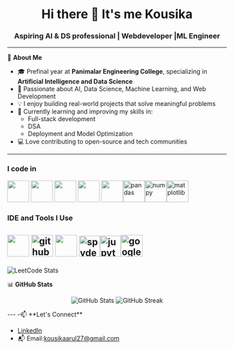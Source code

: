<h1 align="center"> Hi there 👋 It's me Kousika</h1>
<h3 align="center">Aspiring AI & DS professional | Webdeveloper |ML Engineer</h3>

---

🌟 **About Me**

- 🎓 Prefinal year at **Panimalar Engineering College**, specializing in **Artificial Intelligence and Data Science**
- 🚀 Passionate about AI, Data Science, Machine Learning, and Web Development
- 💡 I enjoy building real-world projects that solve meaningful problems
- 🌱 Currently learning and improving my skills in:
  - Full-stack development 
  - DSA
  - Deployment and Model Optimization
- 💻 Love contributing to open-source and tech communities

---
### I code in
<img height="50" width="50" src="https://img.icons8.com/color/48/000000/python.png" />  <img height="50" width="50" src="https://img.icons8.com/color/48/000000/java-coffee-cup-logo.png" /> <img height="50" width="50" src="https://img.icons8.com/color/48/000000/html-5.png" /> <img height="50" width="50" src="https://img.icons8.com/color/48/000000/css3.png" /> <img height="50" width="50" src="https://img.icons8.com/color/48/000000/javascript.png"/><img width="50" height="50" src="https://img.icons8.com/color/50/pandas.png" alt="pandas"/><img width="50" height="50" src="https://img.icons8.com/color/50/numpy.png" alt="numpy"/><img width="50" height="50" src="https://img.icons8.com/color/50/matplotlib.png" alt="matplotlib"/>

### IDE and Tools I Use
<img height="50" width="50" src="https://img.icons8.com/color/48/000000/visual-studio-code-2019.png"/> <img width="50" height="50" src="https://img.icons8.com/3d-fluency/50/github-logo.png" alt="github-logo"/> <img height="50" width="50" src="https://img.icons8.com/color/48/000000/figma--v1.png"/>   <img width="48" height="48" src="https://img.icons8.com/fluency/48/spyder-ide-5.png" alt="spyder-ide-5"/><img width="48" height="48" src="https://img.icons8.com/fluency/48/jupyter.png" alt="jupyter"/><img width="50" height="50" src="https://img.icons8.com/color/50/google-colab.png" alt="google-colab"/>
---


![LeetCode Stats](https://leetcard.jacoblin.cool/Kousika27?theme=wtf&font=Alata)

📊 **GitHub Stats**

<p align="center">
  <img src="https://github-readme-stats.vercel.app/api?username=kousika27&show_icons=true&theme=radical" alt="GitHub Stats" />
  <img src="https://github-readme-streak-stats.herokuapp.com?user=kousika27&theme=radical" alt="GitHub Streak" />
</p>
---
-📫 **Let's Connect**

- [LinkedIn](https://www.linkedin.com/in/kousikaarul27)
- 📬 Email:kousikaarul27@gmail.com
